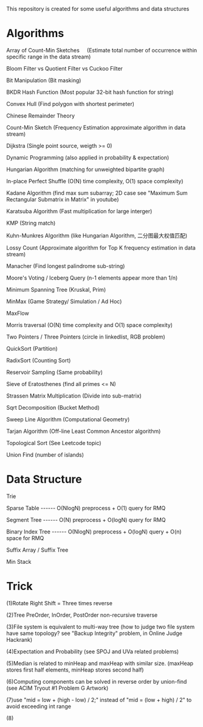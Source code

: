 This repository is created for some useful algorithms and data structures

# Algorithms
Array of Count-Min Sketches      (Estimate total number of occurrence within specific range in the data stream)

Bloom Filter vs Quotient Filter vs Cuckoo Filter

Bit Manipulation                 (Bit masking)

BKDR Hash Function               (Most popular 32-bit hash function for string)

Convex Hull                      (Find polygon with shortest perimeter)

Chinese Remainder Theory

Count-Min Sketch                 (Frequency Estimation approximate algorithm in data stream)

Dijkstra                         (Single point source, weigth >= 0)

Dynamic Programming              (also applied in probability & expectation)

Hungarian Algorithm              (matching for unweighted bipartite graph)

In-place Perfect Shuffle         (O(N) time complexity, O(1) space complexity)

Kadane Algorithm                 (find max sum subarray; 2D case see "Maximum Sum Rectangular Submatrix in Matrix" in youtube)

Karatsuba Algorithm              (Fast multiplication for large interger)

KMP                              (String match)

Kuhn-Munkres Algorithm           (like Hungarian Algorithm, 二分图最大权值匹配)

Lossy Count                      (Approximate algorithm for Top K frequency estimation in data stream)

Manacher                         (Find longest palindrome sub-string)

Moore's Voting / Iceberg Query   (n-1 elements appear more than 1/n)

Minimum Spanning Tree            (Kruskal, Prim)

MinMax                           (Game Strategy/ Simulation / Ad Hoc)

MaxFlow            

Morris traversal                 (O(N) time complexity and O(1) space complexity)

Two Pointers / Three Pointers    (circle in linkedlist, RGB problem)

QuickSort                        (Partition)

RadixSort                        (Counting Sort)

Reservoir Sampling               (Same probability) 

Sieve of Eratosthenes            (find all primes <= N)

Strassen Matrix Multiplication   (Divide into sub-matrix)

Sqrt Decomposition               (Bucket Method)

Sweep Line Algorithm             (Computational Geometry)

Tarjan Algorithm                 (Off-line Least Common Ancestor algorithm)

Topological Sort                 (See Leetcode topic)

Union Find                       (number of islands)



# Data Structure
Trie

Sparse Table ------ O(NlogN) preprocess  +  O(1) query      for RMQ

Segment Tree ------ O(N)   preprocess  +  O(logN) query     for RMQ

Binary Index Tree ------ O(NlogN) preprocess + O(logN) query + O(n) space for RMQ

Suffix Array / Suffix Tree

Min Stack



# Trick

(1)Rotate Right Shift = Three times reverse

(2)Tree PreOrder, InOrder, PostOrder non-recursive traverse

(3)File system is equivalent to multi-way tree (how to judge two file system have same topology?  see "Backup Integrity" problem, in Online Judge Hackrank)

(4)Expectation and Probability   (see SPOJ and UVa related problems)

(5)Median is related to minHeap and maxHeap with similar size. (maxHeap stores first half elements, minHeap stores second half)

(6)Computing components can be solved in reverse order by union-find (see ACIM Tryout #1 Problem G Artwork)

(7)use "mid = low + (high - low) / 2;" instead of "mid = (low + high) / 2" to avoid exceeding int range

(8) 

